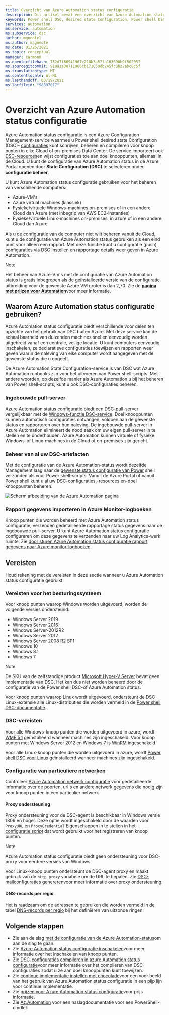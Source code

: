 ```yaml
---
title: Overzicht van Azure Automation status configuratie
description: Dit artikel bevat een overzicht van Azure Automation status configuratie.
keywords: Power shell DSC, desired state Configuration, Power shell DSC Azure
services: automation
ms.service: automation
ms.subservice: dsc
author: mgoedtel
ms.author: magoedte
ms.date: 01/26/2021
ms.topic: conceptual
manager: carmonm
ms.openlocfilehash: 752d7f86941967c218b3a57fa163698b9f502057
ms.sourcegitcommit: 910a1a38711966cb171050db245fc3b22abc8c5f
ms.translationtype: MT
ms.contentlocale: nl-NL
ms.lasthandoff: 03/19/2021
ms.locfileid: "98897017"
---
```

# <a name="azure-automation-state-configuration-overview"></a>Overzicht van Azure Automation status configuratie

Azure Automation status configuratie is een Azure Configuration Management-service waarmee u Power shell desired state Configuration (DSC)- [configuraties](/powershell/scripting/dsc/configurations/configurations) kunt schrijven, beheren en compileren voor knoop punten in elke Cloud of on-premises Data Center. De service importeert ook [DSC-resources](/powershell/scripting/dsc/resources/resources)en wijst configuraties toe aan doel knooppunten, allemaal in de Cloud. U kunt de configuratie van Azure Automation status in de Azure Portal openen door **State Configuration (DSC)** te selecteren onder **configuratie beheer**.

U kunt Azure Automation status configuratie gebruiken voor het beheren van verschillende computers:

- Azure-VM's
- Azure virtual machines (klassiek)
- Fysieke/virtuele Windows-machines on-premises of in een andere Cloud dan Azure (met inbegrip van AWS EC2-instanties)
- Fysieke/virtuele Linux-machines on-premises, in azure of in een andere Cloud dan Azure

Als u de configuratie van de computer niet wilt beheren vanuit de Cloud, kunt u de configuratie van Azure Automation status gebruiken als een eind punt voor alleen een rapport. Met deze functie kunt u configuratie (push) configuraties via DSC instellen en rapportage details weer geven in Azure Automation.

> [!NOTE]
> Het beheer van Azure-Vm's met de configuratie van Azure Automation status is gratis inbegrepen als de geïnstalleerde versie van de configuratie uitbreiding voor de gewenste Azure VM groter is dan 2,70. Zie de [**pagina met prijzen voor Automation**](https://azure.microsoft.com/pricing/details/automation/)voor meer informatie.

## <a name="why-use-azure-automation-state-configuration"></a>Waarom Azure Automation status configuratie gebruiken?

Azure Automation status configuratie biedt verschillende voor delen ten opzichte van het gebruik van DSC buiten Azure. Met deze service kan de schaal baarheid van duizenden machines snel en eenvoudig worden uitgebreid vanaf een centrale, veilige locatie. U kunt computers eenvoudig inschakelen, ze declaratieve configuraties toewijzen en rapporten weer geven waarin de naleving van elke computer wordt aangegeven met de gewenste status die u opgeeft.

De Azure Automation State Configuration-service is van DSC wat Azure Automation runbooks zijn voor het uitvoeren van Power shell-scripts. Met andere woorden, op dezelfde manier als Azure Automation u bij het beheren van Power shell-scripts, kunt u ook DSC-configuraties beheren.

### <a name="built-in-pull-server"></a>Ingebouwde pull-server

Azure Automation status configuratie biedt een DSC-pull-server vergelijkbaar met de [Windows-functie DSC-service](/powershell/scripting/dsc/pull-server/pullserver). Doel knooppunten kunnen automatisch configuraties ontvangen, voldoen aan de gewenste status en rapporteren over hun naleving. De ingebouwde pull-server in Azure Automation elimineert de nood zaak om uw eigen pull-server in te stellen en te onderhouden. Azure Automation kunnen virtuele of fysieke Windows-of Linux-machines in de Cloud of on-premises zijn gericht.

### <a name="management-of-all-your-dsc-artifacts"></a>Beheer van al uw DSC-artefacten

Met de configuratie van de Azure Automation-status wordt dezelfde Management laag naar de [gewenste status configuratie van Power](/powershell/scripting/dsc/overview/overview) shell verzonden als voor Power shell-scripts. Vanuit de Azure Portal of vanuit Power shell kunt u al uw DSC-configuraties,-resources en-doel knooppunten beheren.

![Scherm afbeelding van de Azure Automation pagina](./media/automation-dsc-overview/azure-automation-blade.png)

### <a name="import-of-reporting-data-into-azure-monitor-logs"></a>Rapport gegevens importeren in Azure Monitor-logboeken

Knoop punten die worden beheerd met Azure Automation status configuratie, verzenden gedetailleerde rapportage status gegevens naar de ingebouwde pull-server. U kunt Azure Automation status configuratie configureren om deze gegevens te verzenden naar uw Log Analytics-werk ruimte. Zie [door sturen Azure Automation status configuratie rapport gegevens naar Azure monitor-logboeken](automation-dsc-diagnostics.md).

## <a name="prerequisites"></a>Vereisten

Houd rekening met de vereisten in deze sectie wanneer u Azure Automation status configuratie gebruikt.

### <a name="operating-system-requirements"></a>Vereisten voor het besturingssysteem

Voor knoop punten waarop Windows worden uitgevoerd, worden de volgende versies ondersteund:

- Windows Server 2019
- Windows Server 2016
- Windows Server-2012R2
- Windows Server 2012
- Windows Server 2008 R2 SP1
- Windows 10
- Windows 8.1
- Windows 7

>[!NOTE]
>De SKU van de zelfstandige product [Microsoft Hyper-V Server](/windows-server/virtualization/hyper-v/hyper-v-server-2016) bevat geen implementatie van DSC. Het kan dus niet worden beheerd door de configuratie van de Power shell DSC-of Azure Automation status.

Voor knoop punten waarop Linux wordt uitgevoerd, ondersteunt de DSC Linux-extensie alle Linux-distributies die worden vermeld in de [Power shell DSC-documentatie](/powershell/scripting/dsc/getting-started/lnxgettingstarted).

### <a name="dsc-requirements"></a>DSC-vereisten

Voor alle Windows-knoop punten die worden uitgevoerd in azure, wordt [WMF 5,1](/powershell/scripting/wmf/setup/install-configure) geïnstalleerd wanneer machines zijn ingeschakeld. Voor knoop punten met Windows Server 2012 en Windows 7 is [WinRM](/powershell/scripting/dsc/troubleshooting/troubleshooting#winrm-dependency) ingeschakeld.

Voor alle Linux-knoop punten die worden uitgevoerd in azure, wordt [Power shell DSC voor Linux](https://github.com/Microsoft/PowerShell-DSC-for-Linux) geïnstalleerd wanneer machines zijn ingeschakeld.

### <a name="configuration-of-private-networks"></a><a name="network-planning"></a>Configuratie van particuliere netwerken

Controleer [Azure Automation netwerk configuratie](automation-network-configuration.md#hybrid-runbook-worker-and-state-configuration) voor gedetailleerde informatie over de poorten, url's en andere netwerk gegevens die nodig zijn voor knoop punten in een particulier netwerk.

#### <a name="proxy-support"></a>Proxy ondersteuning

Proxy ondersteuning voor de DSC-agent is beschikbaar in Windows versie 1809 en hoger. Deze optie wordt ingeschakeld door de waarden voor `ProxyURL` en `ProxyCredential` Eigenschappen in te stellen in het- [configuratie script](automation-dsc-onboarding.md#generate-dsc-metaconfigurations) dat wordt gebruikt voor het registreren van knoop punten.

>[!NOTE]
>Azure Automation status configuratie biedt geen ondersteuning voor DSC-proxy voor eerdere versies van Windows.

Voor Linux-knoop punten ondersteunt de DSC-agent proxy en maakt gebruik van de `http_proxy` variabele om de URL te bepalen. Zie [DSC-mailconfiguraties genereren](automation-dsc-onboarding.md#generate-dsc-metaconfigurations)voor meer informatie over proxy ondersteuning.

#### <a name="dns-records-per-region"></a>DNS-records per regio

Het is raadzaam om de adressen te gebruiken die worden vermeld in de tabel [DNS-records per regio](how-to/automation-region-dns-records.md) bij het definiëren van uitzonde ringen.

## <a name="next-steps"></a>Volgende stappen

- Zie aan de slag [met de configuratie van de Azure Automation-status](automation-dsc-getting-started.md)om aan de slag te gaan.
- Zie [Azure Automation status configuratie inschakelen](automation-dsc-onboarding.md)voor meer informatie over het inschakelen van knoop punten.
- Zie [DSC-configuraties compileren in azure Automation status configuratie](automation-dsc-compile.md)voor meer informatie over het compileren van DSC-configuraties zodat u ze aan doel knooppunten kunt toewijzen.
- Zie [continue implementatie instellen met chocolade](automation-dsc-cd-chocolatey.md)voor een voor beeld van het gebruik van Azure Automation status configuratie in een pijp lijn voor continue implementatie.
- Zie [prijzen voor Azure Automation status configuratie](https://azure.microsoft.com/pricing/details/automation/)voor prijs informatie.
- Zie [Az.Automation](/powershell/module/az.automation) voor een naslagdocumentatie voor een PowerShell-cmdlet.
